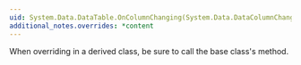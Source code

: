 ```yaml
---
uid: System.Data.DataTable.OnColumnChanging(System.Data.DataColumnChangeEventArgs)
additional_notes.overrides: *content
---
```


<p>When overriding <xref href="System.Data.DataTable.OnColumnChanging(System.Data.DataColumnChangeEventArgs)"></xref> in a derived class, be sure to call the base class's <xref href="System.Data.DataTable.OnColumnChanging(System.Data.DataColumnChangeEventArgs)"></xref> method.</p>


